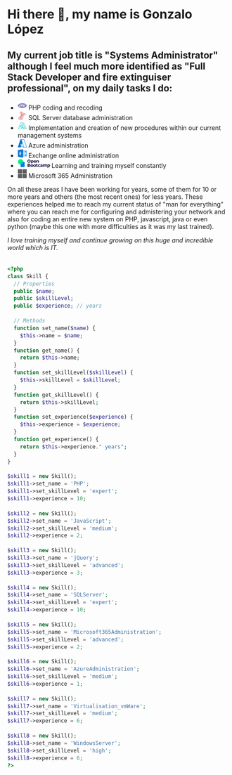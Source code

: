 # Hi there 👋, my name is Gonzalo López
## My current job title is "Systems Administrator" although I feel much more identified as "Full Stack Developer and fire extinguiser professional", on my daily tasks I do:

* <img src="./resources/2BDB-FX5.svg" alt="PHP" title="PHP" style="color:#CC2927" height="20px"/> PHP coding and recoding
* <img src="./resources/InSc0e1m.svg" alt="SQL Server" title="SQL Server" style="color:#CC2927" height="20px"/> SQL Server database administration
* <img src="./resources/8n7rL6ZU.svg" alt="Algorithms" title="Algorithms" style="color:#CC2927" height="20px"/> Implementation and creation of new procedures within our current management systems
* <img src="./resources/AQ2Csr-r.svg" alt="Algorithms" title="Algorithms" style="color:#CC2927" height="20px"/> Azure administration
* <img src="./resources/b7pEII6f.svg" alt="Algorithms" title="Algorithms" style="color:#CC2927" height="20px"/> Exchange online administration
* <img src="./resources/OBLogo.svg" alt="Algorithms" title="Algorithms" style="color:#CC2927" height="20px"/> Learning and training myself constantly
* <img src="./resources/6TFBFju8.svg" alt="Algorithms" title="Algorithms" style="color:#CC2927" height="20px"/> Microsoft 365 Administration

On all these areas I have been working for years, some of them for 10 or more years and others (the most recent ones) for less years. These experiences helped me to reach my current status of "man for everything" where you can reach me for configuring and admistering your network and also for coding an entire new system on PHP, javascript, java or even python (maybe this one with more difficulties as it was my last trained). 

*I love training myself and continue growing on this huge and incredible world which is IT.*


```php

<?php
class Skill {
  // Properties
  public $name;
  public $skillLevel;
  public $experience; // years

  // Methods
  function set_name($name) {
    $this->name = $name;
  }
  function get_name() {
    return $this->name;
  }
  function set_skillLevel($skillLevel) {
    $this->skillLevel = $skillLevel;
  }
  function get_skillLevel() {
    return $this->skillLevel;
  }  
  function set_experience($experience) {
    $this->experience = $experience;
  }
  function get_experience() {
    return $this->experience." years";
  }
}

$skill1 = new Skill();
$skill1->set_name = 'PHP';
$skill1->set_skillLevel = 'expert';
$skill1->experience = 10;

$skill2 = new Skill();
$skill2->set_name = 'JavaScript';
$skill2->set_skillLevel = 'medium';
$skill2->experience = 2;

$skill3 = new Skill();
$skill3->set_name = 'jQuery';
$skill3->set_skillLevel = 'advanced';
$skill3->experience = 3;

$skill4 = new Skill();
$skill4->set_name = 'SQLServer';
$skill4->set_skillLevel = 'expert';
$skill4->experience = 10;

$skill5 = new Skill();
$skill5->set_name = 'Microsoft365Administration';
$skill5->set_skillLevel = 'advanced';
$skill5->experience = 2;

$skill6 = new Skill();
$skill6->set_name = 'AzureAdministration';
$skill6->set_skillLevel = 'medium';
$skill6->experience = 1;

$skill7 = new Skill();
$skill7->set_name = 'Virtualisation_vmWare';
$skill7->set_skillLevel = 'medium';
$skill7->experience = 6;

$skill8 = new Skill();
$skill8->set_name = 'WindowsServer';
$skill8->set_skillLevel = 'high';
$skill8->experience = 6;
?>
